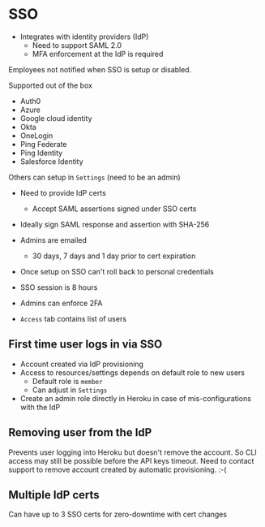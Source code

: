 # SSO

- Integrates with identity providers (IdP)
  - Need to support SAML 2.0
  - MFA enforcement at the IdP is required

Employees not notified when SSO is setup or disabled.

Supported out of the box

- Auth0
- Azure
- Google cloud identity
- Okta
- OneLogin
- Ping Federate
- Ping Identity
- Salesforce Identity

Others can setup in `Settings` (need to be an admin)

- Need to provide IdP certs
  - Accept SAML assertions signed under SSO certs
- Ideally sign SAML response and assertion with SHA-256
- Admins are emailed

  - 30 days, 7 days and 1 day prior to cert expiration

- Once setup on SSO can't roll back to personal credentials
- SSO session is 8 hours
- Admins can enforce 2FA
- `Access` tab contains list of users

## First time user logs in via SSO

- Account created via IdP provisioning
- Access to resources/settings depends on default role to new users
  - Default role is `member`
  - Can adjust in `Settings`
- Create an admin role directly in Heroku in case of mis-configurations with the IdP

## Removing user from the IdP

Prevents user logging into Heroku but doesn't remove the account. So CLI access may still be possible before the API keys timeout.
Need to contact support to remove account created by automatic provisioning. :-(

## Multiple IdP certs

Can have up to 3 SSO certs for zero-downtime with cert changes
